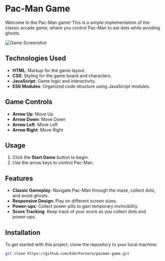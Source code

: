 # Pac-Man Game

Welcome to the Pac-Man game! This is a simple implementation of the classic arcade game, where you control Pac-Man to eat dots while avoiding ghosts. 

![Game Screenshot]([screenshot.png](https://i.postimg.cc/HxnFv6YB/image.png))

## Technologies Used
- **HTML**: Markup for the game layout.
- **CSS**: Styling for the game board and characters.
- **JavaScript**: Game logic and interactivity.
- **ES6 Modules**: Organized code structure using JavaScript modules.

## Game Controls
- **Arrow Up**: Move Up
- **Arrow Down**: Move Down
- **Arrow Left**: Move Left
- **Arrow Right**: Move Right

## Usage
1. Click the **Start Game** button to begin.
2. Use the arrow keys to control Pac-Man.

## Features
- **Classic Gameplay**: Navigate Pac-Man through the maze, collect dots, and avoid ghosts.
- **Responsive Design**: Play on different screen sizes.
- **Power-ups**: Collect power pills to gain temporary invincibility.
- **Score Tracking**: Keep track of your score as you collect dots and power-ups.

## Installation
To get started with this project, clone the repository to your local machine:

```bash
git clone https://github.com/EderFornero/pacman-game.git
